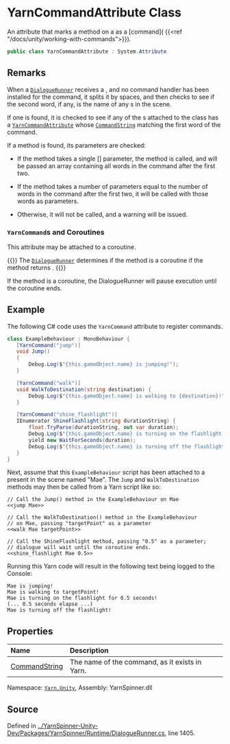 # YarnCommandAttribute Class

An attribute that marks a method on a <see cref="!:MonoBehaviour"></see>
as a [command]( {{<ref
"/docs/unity/working-with-commands">}}).


```csharp
public class YarnCommandAttribute : System.Attribute
```
## Remarks

When a [`DialogueRunner`](/api/csharp/yarn.unity/dialoguerunner.md) receives a <see cref="!:Command"></see>, and no command handler has been installed for the
command, it splits it by spaces, and then checks to see if the
second word, if any, is the name of any <see cref="!:GameObject"></see>s
in the scene. 

If one is found, it is checked to see if any of the
<see cref="!:MonoBehaviour"></see>s attached to the class has a [`YarnCommandAttribute`](/api/csharp/yarn.unity/yarncommandattribute.md) whose [`CommandString`](/api/csharp/yarn.unity/yarncommandattribute.commandstring.md) matching the first word
of the command.

If a method is found, its parameters are checked:

* If the method takes a single <see cref="!:System.String"></see>[] parameter,
the method is called, and will be passed an array containing all
words in the command after the first two.

* If the method takes a number of <see cref="!:System.String"></see> parameters
equal to the number of words in the command after the first two, it
will be called with those words as parameters.

* Otherwise, it will not be called, and a warning will be issued.

### `YarnCommand`s and Coroutines

This attribute may be attached to a coroutine. 

{{<note>}} The [`DialogueRunner`](/api/csharp/yarn.unity/dialoguerunner.md) determines if the
method is a coroutine if the method returns <see cref="!:IEnumerator"></see>. {{</note>}}

If the method is a coroutine, the DialogueRunner will pause
execution until the coroutine ends.

## Example


The following C# code uses the `YarnCommand` attribute to register
commands.


```csharp 
class ExampleBehaviour : MonoBehaviour {
   [YarnCommand("jump")] 
   void Jump()
   {
       Debug.Log($"{this.gameObject.name} is jumping!");
   }

   [YarnCommand("walk")] 
   void WalkToDestination(string destination) {
       Debug.Log($"{this.gameObject.name} is walking to {destination}!");
   }

   [YarnCommand("shine_flashlight")] 
   IEnumerator ShineFlashlight(string durationString) {
       float.TryParse(durationString, out var duration);
       Debug.Log($"{this.gameObject.name} is turning on the flashlight for {duration} seconds!");
       yield new WaitForSeconds(duration);
       Debug.Log($"{this.gameObject.name} is turning off the flashlight!");
   }
}
```


Next, assume that this `ExampleBehaviour` script has been attached
to a <see cref="!:GameObject"></see> present in the scene named "Mae". The
`Jump` and `WalkToDestination` methods may then be called from a
Yarn script like so:


```yarn 
// Call the Jump() method in the ExampleBehaviour on Mae
<<jump Mae>>

// Call the WalkToDestination() method in the ExampleBehaviour 
// on Mae, passing "targetPoint" as a parameter
<<walk Mae targetPoint>>

// Call the ShineFlashlight method, passing "0.5" as a parameter;
// dialogue will wait until the coroutine ends.
<<shine_flashlight Mae 0.5>>
```


Running this Yarn code will result in the following text being
logged to the Console:

``` 
Mae is jumping! 
Mae is walking to targetPoint! 
Mae is turning on the flashlight for 0.5 seconds!
(... 0.5 seconds elapse ...)
Mae is turning off the flashlight!
```





## Properties
|Name|Description|
|:---|:---|
|[CommandString](/api/csharp/yarn.unity/yarncommandattribute.commandstring.md)| The name of the command, as it exists in Yarn. |
<div class="class-metadata">

Namespace: [`Yarn.Unity`](/api/csharp/yarn.unity/README.md), Assembly: YarnSpinner.dll
</div>

## Source
Defined in [../YarnSpinner-Unity-Dev/Packages/YarnSpinner/Runtime/DialogueRunner.cs](https://github.com/YarnSpinnerTool/YarnSpinner-Unity//blob/develop/Runtime/DialogueRunner.cs#L1405), line 1405.
